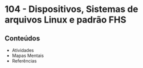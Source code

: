 # 104 - Dispositivos, Sistemas de arquivos Linux e padrão FHS


## Conteúdos
- Atividades 
- Mapas Mentais
- Referências

